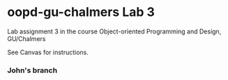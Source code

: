 # oopd-gu-chalmers Lab 3
Lab assignment 3 in the course Object-oriented Programming and Design, GU/Chalmers

See Canvas for instructions.

### John's branch
